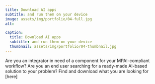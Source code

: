```yaml
---
title: Download AI apps
subtitle: and run them on your device
image: assets/img/portfolio/04-full.jpg
alt: 

caption:
  title: Download AI apps
  subtitle: and run them on your device
  thumbnail: assets/img/portfolio/04-thumbnail.jpg
---
```


Are you an integrator in need of a component for your MPAI-compliant workflow? Are you an end user searching for a ready-made AI-based solution to your problem? Find and download what you are looking for [here]

